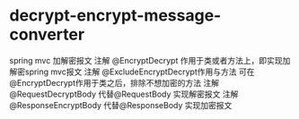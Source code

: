# decrypt-encrypt-message-converter
spring mvc 加解密报文
注解 @EncryptDecrypt 作用于类或者方法上，即实现加解密spring mvc报文
注解 @ExcludeEncryptDecrypt作用与方法 可在@EncryptDecrypt作用于类之后，排除不想加密的方法
注解 @RequestDecryptBody 代替@RequestBody 实现解密报文
注解 @ResponseEncryptBody 代替@ResponseBody 实现加密报文

